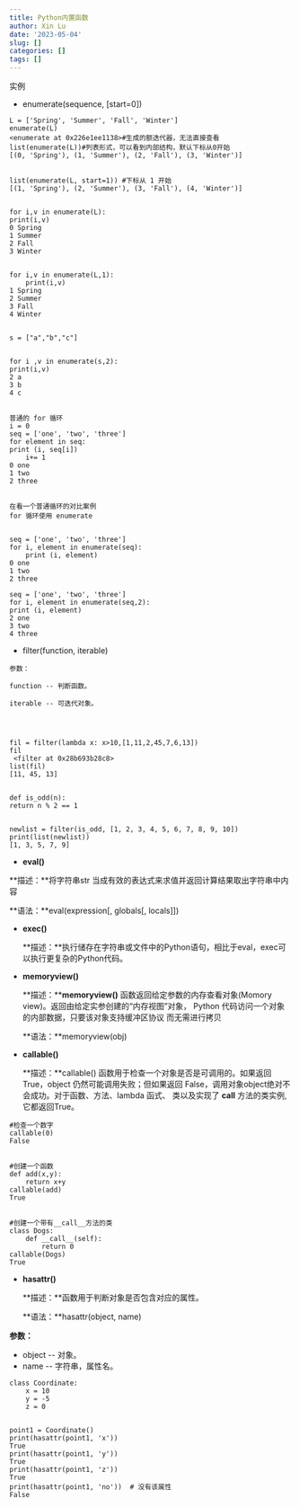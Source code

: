 ```yaml
---
title: Python内置函数
author: Xin Lu
date: '2023-05-04'
slug: []
categories: []
tags: []
---
```


实例

- enumerate(sequence, [start=0])

```
L = ['Spring', 'Summer', 'Fall', 'Winter']
enumerate(L)
<enumerate at 0x226e1ee1138>#生成的额迭代器，无法直接查看
list(enumerate(L))#列表形式，可以看到内部结构，默认下标从0开始
[(0, 'Spring'), (1, 'Summer'), (2, 'Fall'), (3, 'Winter')]
 
 
list(enumerate(L, start=1)) #下标从 1 开始
[(1, 'Spring'), (2, 'Summer'), (3, 'Fall'), (4, 'Winter')]
 
 
for i,v in enumerate(L):
print(i,v)
0 Spring
1 Summer
2 Fall
3 Winter
 
 
for i,v in enumerate(L,1):
    print(i,v)
1 Spring
2 Summer
3 Fall
4 Winter
 
 
s = ["a","b","c"]
 
 
for i ,v in enumerate(s,2):
print(i,v)
2 a
3 b
4 c
 
 
普通的 for 循环
i = 0
seq = ['one', 'two', 'three']
for element in seq:
print (i, seq[i])
    i+= 1
0 one
1 two
2 three
 
 
在看一个普通循环的对比案例    
for 循环使用 enumerate
 
 
seq = ['one', 'two', 'three']
for i, element in enumerate(seq):
    print (i, element)
0 one
1 two
2 three
 
seq = ['one', 'two', 'three']
for i, element in enumerate(seq,2):
print (i, element)
2 one
3 two
4 three
```

- filter(function, iterable)

```
参数：

function -- 判断函数。

iterable -- 可迭代对象。




fil = filter(lambda x: x>10,[1,11,2,45,7,6,13])
fil
 <filter at 0x28b693b28c8>
list(fil)
[11, 45, 13]
 
 
def is_odd(n):
return n % 2 == 1
 
 
newlist = filter(is_odd, [1, 2, 3, 4, 5, 6, 7, 8, 9, 10])
print(list(newlist))
[1, 3, 5, 7, 9]
```



- **eval()**

**描述：**将字符串str 当成有效的表达式来求值并返回计算结果取出字符串中内容

**语法：**eval(expression[, globals[, locals]])



- **exec()**

  **描述：**执行储存在字符串或文件中的Python语句，相比于eval，exec可以执行更复杂的Python代码。



- **memoryview()**

  **描述：****memoryview()** 函数返回给定参数的内存查看对象(Momory view)。返回由给定实参创建的“内存视图”对象， Python 代码访问一个对象的内部数据，只要该对象支持缓冲区协议 而无需进行拷贝

  **语法：**memoryview(obj)



- **callable()**

  **描述：**callable() 函数用于检查一个对象是否是可调用的。如果返回 True，object 仍然可能调用失败；但如果返回 False，调用对象object绝对不会成功。对于函数、方法、lambda 函式、 类以及实现了 __call__ 方法的类实例, 它都返回True。

```
#检查一个数字
callable(0)
False
 
 
#创建一个函数
def add(x,y):
    return x+y 
callable(add)
True
 
 
#创建一个带有__call__方法的类
class Dogs:
    def __call__(self):
        return 0
callable(Dogs)    
True
```





- **hasattr()**

  **描述：**函数用于判断对象是否包含对应的属性。

  **语法：**hasattr(object, name)

**参数：**

- object -- 对象。
- name -- 字符串，属性名。

```
class Coordinate:
    x = 10
    y = -5
    z = 0
 
 
point1 = Coordinate() 
print(hasattr(point1, 'x'))
True
print(hasattr(point1, 'y'))
True
print(hasattr(point1, 'z'))
True
print(hasattr(point1, 'no'))  # 没有该属性
False
```


